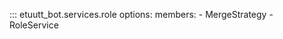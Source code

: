 ::: etuutt_bot.services.role
    options:
        members:
            - MergeStrategy
            - RoleService
